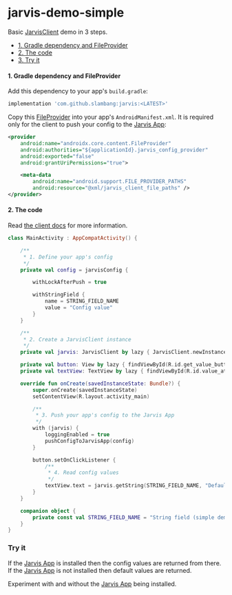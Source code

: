 # jarvis-demo-simple

Basic [JarvisClient](../jarvis-client) demo in 3 steps.  

- [1. Gradle dependency and FileProvider](#1-gradle-dependency-and-fileprovider)
- [2. The code](#2-the-code)
- [3. Try it](#try-it)

#### 1. Gradle dependency and FileProvider

Add this dependency to your app's `build.gradle`:

```groovy
implementation 'com.github.slambang:jarvis:<LATEST>'
```

Copy this [FileProvider](https://developer.android.com/reference/androidx/core/content/FileProvider) into your app's `AndroidManifest.xml`. It is required only for the client to push your config to the [Jarvis App](../jarvis-app):

```xml
<provider
    android:name="androidx.core.content.FileProvider"
    android:authorities="${applicationId}.jarvis_config_provider"
    android:exported="false"
    android:grantUriPermissions="true">

    <meta-data
        android:name="android.support.FILE_PROVIDER_PATHS"
        android:resource="@xml/jarvis_client_file_paths" />
</provider>
```

#### 2. The code

Read [the client docs](https://htmlpreview.github.io/?https://github.com/slambang/jarvis/main/docs/index.html) for more information.

```kotlin
class MainActivity : AppCompatActivity() {

    /**
     * 1. Define your app's config
     */
    private val config = jarvisConfig {

        withLockAfterPush = true

        withStringField {
            name = STRING_FIELD_NAME
            value = "Config value"
        }
    }

    /**
     * 2. Create a JarvisClient instance
     */
    private val jarvis: JarvisClient by lazy { JarvisClient.newInstance(this) }

    private val button: View by lazy { findViewById(R.id.get_value_button) }
    private val textView: TextView by lazy { findViewById(R.id.value_at_runtime) }

    override fun onCreate(savedInstanceState: Bundle?) {
        super.onCreate(savedInstanceState)
        setContentView(R.layout.activity_main)

        /**
         * 3. Push your app's config to the Jarvis App
         */
        with (jarvis) {
            loggingEnabled = true
            pushConfigToJarvisApp(config)
        }

        button.setOnClickListener {
            /**
             * 4. Read config values
             */
            textView.text = jarvis.getString(STRING_FIELD_NAME, "Default value")
        }
    }

    companion object {
        private const val STRING_FIELD_NAME = "String field (simple demo)"
    }
}
```

### Try it

If the [Jarvis App](../jarvis-app) is installed then the config values are returned from there.
If the [Jarvis App](../jarvis-app) is not installed then default values are returned.

Experiment with and without the [Jarvis App](../jarvis-app) being installed.  

